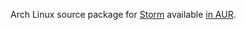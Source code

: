 Arch Linux source package for [Storm](https://storm.apache.org/) available [in AUR](https://aur.archlinux.org/packages/arch_storm).
